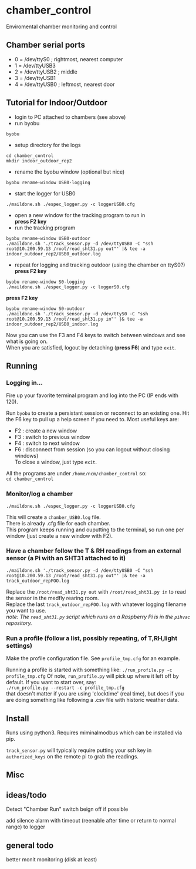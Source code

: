# chamber_control
Enviromental chamber monitoring and control

## Chamber serial ports

* 0 = /dev/ttyS0   ; rightmost, nearest computer
* 1 = /dev/ttyUSB3
* 2 = /dev/ttyUSB2 ; middle
* 3 = /dev/ttyUSB1
* 4 = /dev/ttyUSB0 ; leftmost, nearest door


## Tutorial for Indoor/Outdoor
- login to PC attached to chambers (see above)
- run byobu  
```
byobu
```
- setup directory for the logs
```
cd chamber_control
mkdir indoor_outdoor_rep2
```
- rename the byobu window (optional but nice)
```
byobu rename-window USB0-logging
```
- start the logger for USB0
```
./maildone.sh ./espec_logger.py -c loggerUSB0.cfg 
```
- open a new window for the tracking program to run in  
**press F2 key**
- run the tracking program
```
byobu rename-window USB0-outdoor
./maildone.sh './track_sensor.py -d /dev/ttyUSB0 -C "ssh root@10.200.59.13 /root/read_sht31.py out"' |& tee -a indoor_outdoor_rep2/USB0_outdoor.log
```

- repeat for logging and tracking outdoor (using the chamber on ttyS0?)  
**press F2 key**
```
byobu rename-window S0-logging
./maildone.sh ./espec_logger.py -c loggerS0.cfg 
```
**press F2 key**
```
byobu rename-window S0-outdoor
./maildone.sh './track_sensor.py -d /dev/ttyS0 -C "ssh root@10.200.59.13 /root/read_sht31.py in"' |& tee -a indoor_outdoor_rep2/USB0_indoor.log
```
Now you can use the F3 and F4 keys to switch between windows and see what is going on.  
When you are satisfied, logout by detaching (**press F6**) and type `exit`.  


## Running

### Logging in...
Fire up your favorite terminal program and log into the PC (IP ends with 120).  

Run `byobu` to create a persistant session or reconnect to an existing one.  Hit the F6 key to pull up a help screen if you need to.  Most useful keys are:
- F2 : create a new window
- F3 : switch to previous window
- F4 : switch to next window
- F6 : disconnect from session (so you can logout without closing windows)  
To close a window, just type `exit`.

All the programs are under `/home/ncm/chamber_control` so:  
`cd chamber_control`


### Monitor/log a chamber
```
./maildone.sh ./espec_logger.py -c loggerUSB0.cfg 
```
This will create a `chamber_USB0.log` file.  
There is already .cfg file for each chamber.  
This program keeps running and ouputting to the terminal, so run one per window (just create a new window with F2).

### Have a chamber follow the T & RH readings from an external sensor (a Pi with an SHT31 attached to it)
```
./maildone.sh './track_sensor.py -d /dev/ttyUSB0 -C "ssh root@10.200.59.13 /root/read_sht31.py out"' |& tee -a track_outdoor_repFOO.log
```
Replace the `/root/read_sht31.py out` with `/root/read_sht31.py in` to read the sensor in the medfly rearing room.  
Replace the last `track_outdoor_repFOO.log` with whatever logging filename you want to use.  
*note: The `read_sht31.py` script which runs on a Raspberry Pi is in the `pihvac` repository.*

### Run a profile (follow a list, possibly repeating, of T,RH,light settings)
Make the profile configuration file.  See `profile_tmp.cfg` for an example.

Running a profile is started with something like:
```./run_profile.py -c profile_tmp.cfg```
Of note, `run_profile.py` will pick up where it left off by default.  If you want to start over, say:  
`./run_profile.py --restart -c profile_tmp.cfg`  
that doesn't matter if you are using 'clocktime' (real time), but does if you are doing something like following a .csv file with historic weather data.


## Install

Runs using python3.  Requires miminalmodbus which can be installed via pip.


`track_sensor.py` will typically require putting your ssh key in `authorized_keys` on the remote pi to grab the readings.




## Misc

## ideas/todo
Detect "Chamber Run" switch beign off if possible

add silence alarm with timeout (reenable after time or return to normal range) to logger

## general todo
better monit monitoring (disk at least)
